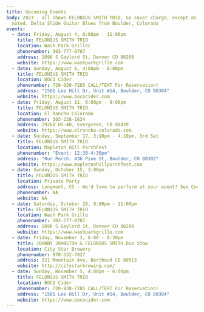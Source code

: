 ```yaml
---
title: Upcoming Events
body: 2023 - all shows FELONIUS SMITH TRIO, no cover charge, except as
  noted. Delta Slide Guitar Blues from Boulder, Colorado
events:
  - date: Friday, August 4, 8:00pm - 11:00pm
    title: FELONIUS SMITH TRIO
    location: Wash Park Grillec
    phonenumber: 303-777-0707
    address: 1096 S Gaylord St, Denver CO 80209
    website: https://www.washparkgrille.com
  - date: Sunday, August 6, 4:00pm - 6:00pm
    title: FELONIUS SMITH TRIO
    location: BOCO Cider
    phonenumber: 720-938-7285 CALL/TEXT For Reservation!
    address: "1501 Lee Hill Dr, Unit #14, Boulder, CO 80304"
    website: https://www.bococider.com
  - date: Friday, August 11, 6:00pm - 9:00pm
    title: FELONIUS SMITH TRIO
    location: El Rancho Colorado
    phonenumber: 303-228-1634
    address: 29260 US-40, Evergreen, CO 80439
    website: https://www.elrancho-colorado.com
  - date: Sunday, September 17, 3:10pm - 4:10pm, 3rd Set
    title: FELONIUS SMITH TRIO
    location: Mapleton Hill PorchFest
    phonenumber: "Event: 12:30-4:30pm"
    address: "Our Porch: 436 Pine St, Boulder, CO 80302"
    website: https://www.mapletonhillporchfest.com
  - date: Sunday, October 15, 3:00pm
    title: FELONIUS SMITH TRIO
    location: Private Party
    address: Longmont, CO - We'd love to perform at your event! See Contact Page
    phonenumber: NA
    website: NA
  - date: Saturday, October 28, 8:00pm - 11:00pm
    title: FELONIUS SMITH TRIO
    location: Wash Park Grille
    phonenumber: 303-777-0707
    address: 1096 S Gaylord St, Denver CO 80209
    website: https://www.washparkgrille.com
  - date: Friday, November 3, 6:00 - 8:30pm
    title: JOHNNY JOHNSTON & FELONIUS SMITH Duo Show
    location: City Star Brewery
    phonenumber: 970-532-7827
    address: 321 Mountain Ave, Berthoud CO 80513
    website: http://citystarbrewing.com/
  - date: Sunday, November 5, 4:00pm - 6:00pm
    title: FELONIUS SMITH TRIO
    location: BOCO Cider
    phonenumber: 720-938-7285 CALL/TEXT For Reservation!
    address: "1501 Lee Hill Dr, Unit #14, Boulder, CO 80304"
    website: https://www.bococider.com
---
```

